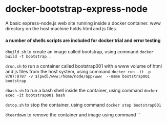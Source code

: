 # docker-bootstrap-express-node
A basic express-node.js web site running inside a docker container. www directory on the host machine holds html and js files. 

#### a number of shells scripts are included for docker trial and error testing
   `dbuild.sh` to create an image called bootstrap, using command `docker build -t bootstrap .` 

   `drun.sh`  to run a container called bootstrap001 with a www volume of html and js files from the host system, using command `docker run -it -p 8787:8787 -v $(pwd)/www:/home/node/app/www  --name bootstrap001 bootstrap`
   
   `dbash.sh` to run a bash shell inside the container, using command `docker exec -it bootstrap001 bash`
   
   `dstop.sh`  to stop the container, using command `docker stop bootstrap001`

  `dteardown` to remove the container and image using command ``
   


